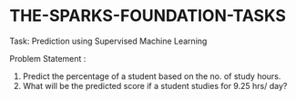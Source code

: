 # THE-SPARKS-FOUNDATION-TASKS

Task: Prediction using Supervised Machine Learning

Problem Statement :
1. Predict the percentage of a student based on the no. of study hours.
2. What will be the predicted score if a student studies for 9.25 hrs/ day?
